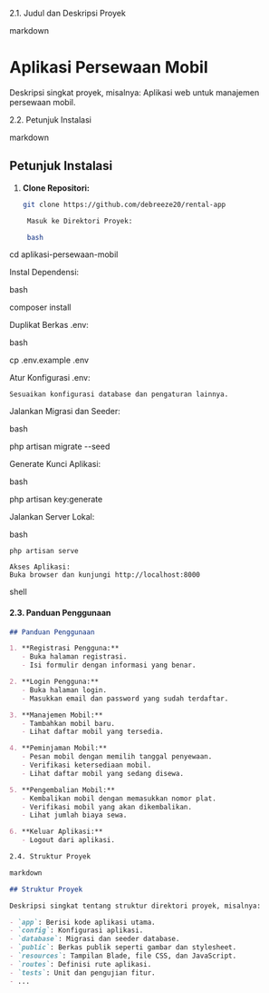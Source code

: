 2.1. Judul dan Deskripsi Proyek

markdown

# Aplikasi Persewaan Mobil

Deskripsi singkat proyek, misalnya: Aplikasi web untuk manajemen persewaan mobil.

2.2. Petunjuk Instalasi

markdown

## Petunjuk Instalasi

1. **Clone Repositori:**
   ```bash
   git clone https://github.com/debreeze20/rental-app

    Masuk ke Direktori Proyek:

    bash

cd aplikasi-persewaan-mobil

Instal Dependensi:

bash

composer install

Duplikat Berkas .env:

bash

cp .env.example .env

Atur Konfigurasi .env:

    Sesuaikan konfigurasi database dan pengaturan lainnya.

Jalankan Migrasi dan Seeder:

bash

php artisan migrate --seed

Generate Kunci Aplikasi:

bash

php artisan key:generate

Jalankan Server Lokal:

bash

    php artisan serve

    Akses Aplikasi:
    Buka browser dan kunjungi http://localhost:8000

shell


#### 2.3. Panduan Penggunaan

```markdown
## Panduan Penggunaan

1. **Registrasi Pengguna:**
   - Buka halaman registrasi.
   - Isi formulir dengan informasi yang benar.

2. **Login Pengguna:**
   - Buka halaman login.
   - Masukkan email dan password yang sudah terdaftar.

3. **Manajemen Mobil:**
   - Tambahkan mobil baru.
   - Lihat daftar mobil yang tersedia.

4. **Peminjaman Mobil:**
   - Pesan mobil dengan memilih tanggal penyewaan.
   - Verifikasi ketersediaan mobil.
   - Lihat daftar mobil yang sedang disewa.

5. **Pengembalian Mobil:**
   - Kembalikan mobil dengan memasukkan nomor plat.
   - Verifikasi mobil yang akan dikembalikan.
   - Lihat jumlah biaya sewa.

6. **Keluar Aplikasi:**
   - Logout dari aplikasi.

2.4. Struktur Proyek

markdown

## Struktur Proyek

Deskripsi singkat tentang struktur direktori proyek, misalnya:

- `app`: Berisi kode aplikasi utama.
- `config`: Konfigurasi aplikasi.
- `database`: Migrasi dan seeder database.
- `public`: Berkas publik seperti gambar dan stylesheet.
- `resources`: Tampilan Blade, file CSS, dan JavaScript.
- `routes`: Definisi rute aplikasi.
- `tests`: Unit dan pengujian fitur.
- ...